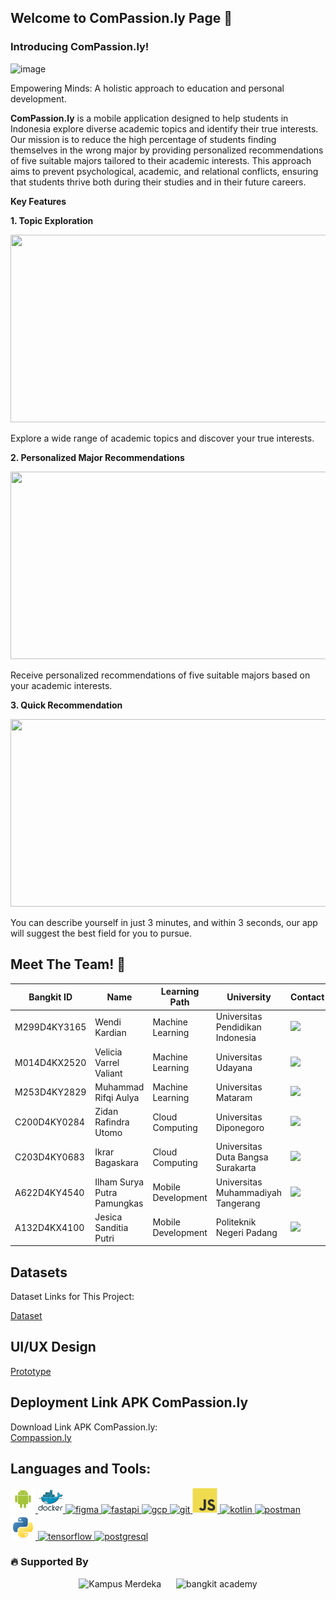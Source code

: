 ## Welcome to ComPassion.ly Page 👋

### Introducing ComPassion.ly!
![image](https://github.com/Compassion-ly/.github/assets/40346034/a474c4e9-4023-4f66-be2d-9a7cd7c94a8e)

Empowering Minds: A holistic approach to education and personal development.

**ComPassion.ly** is a mobile application designed to help students in Indonesia explore diverse academic topics and identify their true interests. Our mission is to reduce the high percentage of students finding themselves in the wrong major by providing personalized recommendations of five suitable majors tailored to their academic interests. This approach aims to prevent psychological, academic, and relational conflicts, ensuring that students thrive both during their studies and in their future careers.

**Key Features**

**1. Topic Exploration**

<img src="https://github.com/Compassion-ly/.github/assets/40346034/a7d2394d-1556-4cb0-9480-a0da97d3468c" width="600" height="300">

Explore a wide range of academic topics and discover your true interests.

**2. Personalized Major Recommendations**

<img src="https://github.com/Compassion-ly/.github/assets/40346034/728d30a0-c075-4900-bf68-33539a4212ba" width="600" height="300">

Receive personalized recommendations of five suitable majors based on your academic interests.


**3. Quick Recommendation**

<img src="https://github.com/Compassion-ly/.github/assets/40346034/4916f933-8250-49f9-9c76-85739fde82e4" width="600" height="300">

You can describe yourself in just 3 minutes, and within 3 seconds, our app will suggest the best field for you to pursue.

## Meet The Team! 👋

| Bangkit ID | Name | Learning Path | University | Contact |
| ----- | ----- | ----- | ----- | ----- |
| M299D4KY3165 | Wendi Kardian | Machine Learning | Universitas Pendidikan Indonesia | <a href="https://www.linkedin.com/in/wendi-kardian-4667121b5/"><img src="https://img.shields.io/badge/LinkedIn-0077B5?style=for-the-badge&logo=linkedin&logoColor=white" /></a> |
| M014D4KX2520 | Velicia Varrel Valiant | Machine Learning | Universitas Udayana | <a href="https://www.linkedin.com/in/veliciavv/"><img src="https://img.shields.io/badge/LinkedIn-0077B5?style=for-the-badge&logo=linkedin&logoColor=white" /></a> |
| M253D4KY2829 | Muhammad Rifqi Aulya | Machine Learning | Universitas Mataram | <a href="https://www.linkedin.com/in/muhammadrifqiaulya/"><img src="https://img.shields.io/badge/LinkedIn-0077B5?style=for-the-badge&logo=linkedin&logoColor=white" /></a> |
| C200D4KY0284 | Zidan Rafindra Utomo | Cloud Computing | Universitas Diponegoro | <a href="https://www.linkedin.com/in/zidanutomo/"><img src="https://img.shields.io/badge/LinkedIn-0077B5?style=for-the-badge&logo=linkedin&logoColor=white" /></a> |
| C203D4KY0683 | Ikrar Bagaskara | Cloud Computing | Universitas Duta Bangsa Surakarta | <a href="https://www.linkedin.com/in/ikrarbagas/"><img src="https://img.shields.io/badge/LinkedIn-0077B5?style=for-the-badge&logo=linkedin&logoColor=white" /></a> |
| A622D4KY4540 | Ilham Surya Putra Pamungkas | Mobile Development | Universitas Muhammadiyah Tangerang | <a href="https://www.linkedin.com/in/ilham-surya-putra-pamungkas-71b63825a/"><img src="https://img.shields.io/badge/LinkedIn-0077B5?style=for-the-badge&logo=linkedin&logoColor=white" /></a> |
| A132D4KX4100 | Jesica Sanditia Putri | Mobile Development | Politeknik Negeri Padang | <a href="https://www.linkedin.com/in/jesica-sanditia-putri/"><img src="https://img.shields.io/badge/LinkedIn-0077B5?style=for-the-badge&logo=linkedin&logoColor=white" /></a> |

## Datasets

Dataset Links for This Project:

[Dataset](https://github.com/Compassion-ly/compassionly_ml/tree/master/dataset)

## UI/UX Design

[Prototype](https://www.figma.com/design/bwUl9rHXP3wDjpRT4FQqVX/Compassion.ly?node-id=0-1&t=360264mDEfBkRUGc-0)

## Deployment Link APK ComPassion.ly

Download Link APK ComPassion.ly:<br>
[Compassion.ly](https://drive.google.com/file/d/19UzTTVlRCTD8c-FWAlIQ8Hp9k7w9Oo29/view?usp=sharing)

## Languages and Tools:
<p align="left">
  <a href="https://developer.android.com" target="_blank" rel="noreferrer">
    <img src="https://raw.githubusercontent.com/devicons/devicon/master/icons/android/android-original-wordmark.svg" alt="android" width="40" height="40"/>
  </a>
  <a href="https://www.docker.com/" target="_blank" rel="noreferrer">
    <img src="https://raw.githubusercontent.com/devicons/devicon/master/icons/docker/docker-original-wordmark.svg" alt="docker" width="40" height="40"/>
  </a>
  <a href="https://www.figma.com/" target="_blank" rel="noreferrer">
    <img src="https://www.vectorlogo.zone/logos/figma/figma-icon.svg" alt="figma" width="40" height="40"/>
  </a>
  <a href="https://fastapi.tiangolo.com/" target="_blank" rel="noreferrer">
    <img src="https://github.com/Compassion-ly/.github/assets/40346034/b29b17e8-a635-491c-bec9-bfdb90e70171" alt="fastapi" width="40" height="40"/>
  </a>
  <a href="https://cloud.google.com" target="_blank" rel="noreferrer">
    <img src="https://www.vectorlogo.zone/logos/google_cloud/google_cloud-icon.svg" alt="gcp" width="40" height="40"/>
  </a>
  <a href="https://git-scm.com/" target="_blank" rel="noreferrer">
    <img src="https://www.vectorlogo.zone/logos/git-scm/git-scm-icon.svg" alt="git" width="40" height="40"/>
  </a>
  <a href="https://developer.mozilla.org/en-US/docs/Web/JavaScript" target="_blank" rel="noreferrer">
    <img src="https://raw.githubusercontent.com/devicons/devicon/master/icons/javascript/javascript-original.svg" alt="javascript" width="40" height="40"/>
  </a>
  <a href="https://kotlinlang.org" target="_blank" rel="noreferrer">
    <img src="https://www.vectorlogo.zone/logos/kotlinlang/kotlinlang-icon.svg" alt="kotlin" width="40" height="40"/>
  </a>
  <a href="https://postman.com" target="_blank" rel="noreferrer">
    <img src="https://www.vectorlogo.zone/logos/getpostman/getpostman-icon.svg" alt="postman" width="40" height="40"/>
  </a>
  <a href="https://www.python.org" target="_blank" rel="noreferrer">
    <img src="https://raw.githubusercontent.com/devicons/devicon/master/icons/python/python-original.svg" alt="python" width="40" height="40"/>
  </a>
  <a href="https://www.tensorflow.org" target="_blank" rel="noreferrer">
    <img src="https://www.vectorlogo.zone/logos/tensorflow/tensorflow-icon.svg" alt="tensorflow" width="40" height="40"/>
  </a>
  <a href="https://www.postgresql.org/" target="_blank" rel="noreferrer">
    <img src="https://www.vectorlogo.zone/logos/postgresql/postgresql-icon.svg" alt="postgresql" width="40" height="40"/>
  </a>
</p>

### 🔥 Supported By
<div align="center">
  <img src="https://github.com/Compassion-ly/.github/assets/40346034/0576faf2-6c25-4989-b8f4-dc981f6067fd" height="80" alt="Kampus Merdeka" style="margin-right:20px;"/>
  <img src="https://storage.googleapis.com/kampusmerdeka_kemdikbud_go_id/mitra/mitra_af66db2e-0997-4f52-9cc0-a14412eeeab9.png" height="80" alt="bangkit academy" style="margin-right:left0px;"/>
</div>
